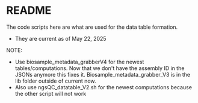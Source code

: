 # README
The code scripts here are what are used for the data table formation.
- They are current as of May 22, 2025

NOTE: 
- Use biosample_metadata_grabberV4 for the newest tables/computations. Now that we don't have the assembly ID in the JSONs anymore this fixes it.
Biosample_metadata_grabber_V3 is in the lib folder outside of current now. 
- Also use ngsQC_datatable_V2.sh for the newest computations because the other script will not work
